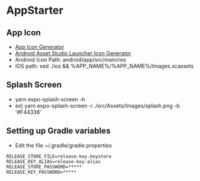 # AppStarter

## App Icon

- [App Icon Generator](https://appicon.co/)
- [Android Asset Studio Launcher Icon Generator](http://romannurik.github.io/AndroidAssetStudio/index.html)
- Android Icon Path: android/app/src/main/res
- IOS path: xed ./ios && %APP_NAME%/%APP_NAME%/Images.xcassets

## Splash Screen

- yarn expo-splash-screen -h
- ex) yarn expo-splash-screen -i ./src/Assets/Images/splash.png -b '#F44336'

## Setting up Gradle variables

- Edit the file ~/.gradle/gradle.properties

```text
RELEASE_STORE_FILE=release-key.keystore
RELEASE_KEY_ALIAS=release-key-alias
RELEASE_STORE_PASSWORD=*****
RELEASE_KEY_PASSWORD=*****
```
